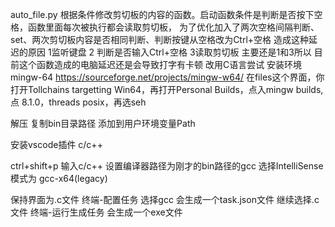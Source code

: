
auto_file.py
根据条件修改剪切板的内容的函数。启动函数条件是判断是否按下空格，函数里面每次被执行都会读取剪切板，
为了优化加入了两次空格间隔判断、set、两次剪切板内容是否相同判断、判断按键从空格改为Ctrl+空格
造成这种延迟的原因 1监听键盘 2 判断是否输入Ctrl+空格 3读取剪切板
主要还是1和3所以 目前这个函数造成的电脑延迟还是会导致打字有卡顿
改用C语言尝试
安装环境 mingw-64
https://sourceforge.net/projects/mingw-w64/
在files这个界面，你打开Tollchains targetting Win64，再打开Personal Builds，点入mingw builds,点 8.1.0，threads posix，再选seh

解压 复制bin目录路径
添加到用户环境变量Path

安装vscode插件 c/c++

ctrl+shift+p 输入c/c++
设置编译器路径为刚才的bin路径的gcc
选择IntelliSense模式为 gcc-x64(legacy)

保持界面为.c文件
终端-配置任务 选择gcc 会生成一个task.json文件
继续选择.c文件
终端-运行生成任务 会生成一个exe文件
